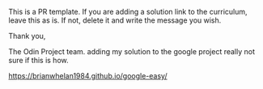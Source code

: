 This is a PR template. If you are adding a solution link to the curriculum, leave this as is. If not, delete it and write the message you wish.

Thank you,

The Odin Project team.
adding my solution to the google project really not sure if this is how.

https://brianwhelan1984.github.io/google-easy/
